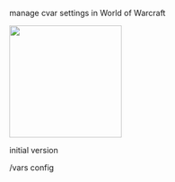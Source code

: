 manage cvar settings in World of Warcraft

<img src="https://i.imgur.com/RDINSy9.png" width="200" />

initial version

/vars config
